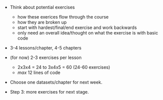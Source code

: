 
- Think about potential exercises
    - how these exerices flow through the course
    - how they are broken up
    - start with hardest/final/end exercise and work backwards
    - only need an overall idea/thought on what the exercise is with basic code
- 3-4 lessons/chapter, 4-5 chapters
- (for now) 2-3 exercises per lesson
    - 2x3x4 = 24 to 3x4x5 = 60 (24-60 exercises)
    - *max* 12 lines of code

- Choose one datasets/chapter for next week.

- Step 3: more exercises for next stage.
